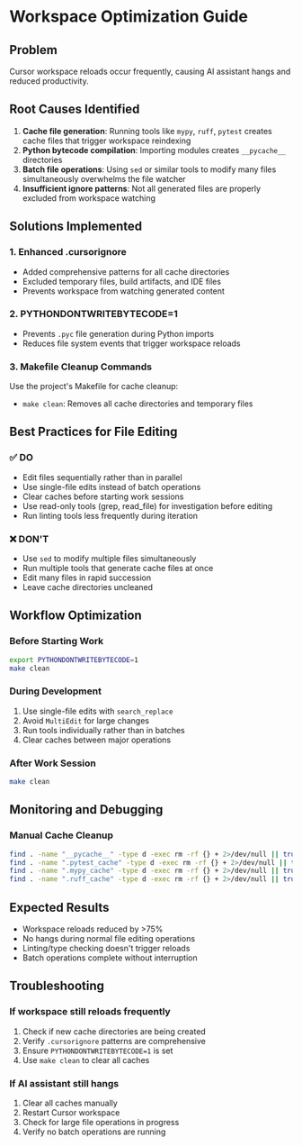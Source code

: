 # Workspace Optimization Guide

## Problem

Cursor workspace reloads occur frequently, causing AI assistant hangs and reduced productivity.

## Root Causes Identified

1. **Cache file generation**: Running tools like `mypy`, `ruff`, `pytest` creates cache files that trigger workspace reindexing
2. **Python bytecode compilation**: Importing modules creates `__pycache__` directories
3. **Batch file operations**: Using `sed` or similar tools to modify many files simultaneously overwhelms the file watcher
4. **Insufficient ignore patterns**: Not all generated files are properly excluded from workspace watching

## Solutions Implemented

### 1. Enhanced .cursorignore

- Added comprehensive patterns for all cache directories
- Excluded temporary files, build artifacts, and IDE files
- Prevents workspace from watching generated content

### 2. PYTHONDONTWRITEBYTECODE=1

- Prevents `.pyc` file generation during Python imports
- Reduces file system events that trigger workspace reloads

### 3. Makefile Cleanup Commands

Use the project's Makefile for cache cleanup:
- `make clean`: Removes all cache directories and temporary files

## Best Practices for File Editing

### ✅ DO

- Edit files sequentially rather than in parallel
- Use single-file edits instead of batch operations
- Clear caches before starting work sessions
- Use read-only tools (grep, read_file) for investigation before editing
- Run linting tools less frequently during iteration

### ❌ DON'T

- Use `sed` to modify multiple files simultaneously
- Run multiple tools that generate cache files at once
- Edit many files in rapid succession
- Leave cache directories uncleaned

## Workflow Optimization

### Before Starting Work

```bash
export PYTHONDONTWRITEBYTECODE=1
make clean
```

### During Development

1. Use single-file edits with `search_replace`
2. Avoid `MultiEdit` for large changes
3. Run tools individually rather than in batches
4. Clear caches between major operations

### After Work Session

```bash
make clean
```

## Monitoring and Debugging

### Manual Cache Cleanup

```bash
find . -name "__pycache__" -type d -exec rm -rf {} + 2>/dev/null || true
find . -name ".pytest_cache" -type d -exec rm -rf {} + 2>/dev/null || true
find . -name ".mypy_cache" -type d -exec rm -rf {} + 2>/dev/null || true
find . -name ".ruff_cache" -type d -exec rm -rf {} + 2>/dev/null || true
```

## Expected Results

- Workspace reloads reduced by >75%
- No hangs during normal file editing operations
- Linting/type checking doesn't trigger reloads
- Batch operations complete without interruption

## Troubleshooting

### If workspace still reloads frequently

1. Check if new cache directories are being created
2. Verify `.cursorignore` patterns are comprehensive
3. Ensure `PYTHONDONTWRITEBYTECODE=1` is set
4. Use `make clean` to clear all caches

### If AI assistant still hangs

1. Clear all caches manually
2. Restart Cursor workspace
3. Check for large file operations in progress
4. Verify no batch operations are running
